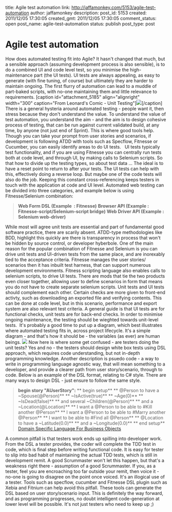 title: Agile test automation
link: http://jaffamonkey.com/5153/agile-test-automation
author: jaffamonkey
description: 
post_id: 5153
created: 2011/12/05 17:30:05
created_gmt: 2011/12/05 17:30:05
comment_status: open
post_name: agile-test-automation
status: publish
post_type: post

# Agile test automation

How does automated testing fit into Agile? It hasn't changed that much, but a sensible approach (assuming development process is also sensible), is to do a combined UI and code level test, so you minimise the high-maintenance part (the UI tests). UI tests are always appealing, as easy to generate (with fine tuning, of course) but ultimately they are harder to maintain ongoing. The first flurry of automation can lead to a muddle of part-baked scripts, with no-one maintaining them and little relevance to requirements.  [caption id="attachment_5185" align="alignright" width="300" caption="From Leonard's Comic - Unit Testing"]![](/wp-content/uploads/2011/12/why_automation.png)[/caption] There is a general hysteria around automated testing - people want it, then stress because they don't understand the value. To understand the value of test automation, you understand the aim - and the aim is to design cohesive process of testing, that can be run against current validated build, at any time, by anyone (not just end of Sprint). This is where good tools help. Though you can take your prompt from user stories and scenarios, if development is following ATDD with tools such as Specflow, Fitnesse or Cucumber, you can easily identify areas to do UI tests.   UI tests typically test functionality, and if you are using Fitnesse you can centrally run tests both at code level, and through UI, by making calls to Selenium scripts. So that how to divide up the testing types, so about test data ... The ideal is to have a reset point to return to after your tests. The UI tests can help with this, effectively doing a reverse loop. But maybe one of the code tests will also do the job. Keeping this constant cross-referencing keeps testers in touch with the application at code and UI level. Automated web testing can be divided into three categories, and example below is using Fitnesse/Selenium combination: 

> **Web Form DSL (Example  : Fitnesse)** **Browser API (Example : Fitnesse-script/Selenium-script bridge)** **Web Driver API (Example : Selenium web-driver)**

While most will agree unit tests are essential and part of fundamental good software practice, there are scarily absent. ATDD-type methodologies like BDD, highlight this quickly are there is transparency in process that won't be hidden by source control, or developer hyberbole. One of the main reason for the popular combination of Fitnesse and Selenium is you can drive unit tests and UI-driven tests from the same place, and are inorexably tied to the acceptance criteria. Fitnesse manages the user stories/ scenarios then it has inbuilt test harness, that can support numerous development environments. Fitness scripting language also enables calls to selenium scripts, to drive UI tests. There are mods that tie the two products even closer together, allowing user to define scenarios in form that means you do not have to create separate selenium scripts. Unit tests and UI tests should complement each other. Certain checks are more given to front-end activty, such as downloading an exported file and verifying contents. This can be done at code level, but in this scenario, performance and export system are also relevant test criteria. A general guide is that UI tests are for functional checks, unit tests are for back-end checks. In order to minimise ongoing maintenance, the testing should be wieghted towards unit-level tests.  It's probably a good time to put up a diagram, which best illustrates where automated testing fits in, across project lifecycle. It's a simple diagram - and that's how it should be - the variables (as ever) are human beings. ![](/wp-content/uploads/2011/12/atdd.png) Now here is where some get confused - are testers doing the unit tests? Yes and no - the testers should design white box tests using DSL approach, which requires code understanding, but not in-depth programming knowledge. Another description is psuedo code - a way to write in programming language agnostic way, that will mean something to a developer, and provide a clearer path from user story/scenario, through to code. Below is an example of the DSL format, relating to C# style. There are many ways to design DSL - just ensure to follow the same style. 

> **begin story "AUserStory":** ** begin setup** ** @Person to have a ~Spouse(@Person)** ** ~IsActive(true)** ** ~Age(0)** ** ~IsDead(false)** ** and several ~Children(@Person)** ** and a ~Location(@Location)** ** I want a @Person to be able to #Kill another @Person** ** I want a @Person to be able to #Marry another @Person** ** I want to be able to #Find all @Person** ** @Location to have a ~Latitude(0.0)** ** and a ~Longitude(0.0)** ** end setup** [Domain Specific Language For Business Objects](http://stackoverflow.com/questions/573580/domain-specific-language-for-business-objects)

A common pitfall is that testers work ends up spilling into developer work. From the DSL a tester provides, the coder will complete the TDD test in code, which is final step before writing functional code. It is easy for tester to slip into bad habit of maintaining the actual TDD tests, which is still in development remit. A good Scrummaster won't let this happen, but that's a weakness right there - assumption of a good Scrummaster. If you, as a tester, feel you are encroaching too far outside your remit, then voice it - no-one is going to disagree on the point once voiced. It's an illogical use of a tester. Tools such as specflow, cucumber and Fitnesse DSL plugin such as Xebia and Fitnium can help avoid this pitfall. These tools can generate the DSL based on user story/scenario input. This is definitely the way forward, and as programming progresses, no doubt intelligent code-generation at lower level will be possible. It's not just testers who need to keep up ;)